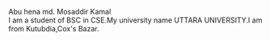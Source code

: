 Abu hena md. Mosaddir Kamal
<br>
I am a student of BSC in CSE.My university name UTTARA UNIVERSITY.I am from Kutubdia,Cox's Bazar.



